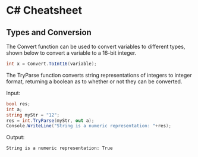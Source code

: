 # C# Cheatsheet

## Types and Conversion

The Convert function can be used to convert variables to different types, shown below to convert a variable to a 16-bit integer.

```c#
int x = Convert.ToInt16(variable);
```

The TryParse function converts string representations of integers to integer format, returning a boolean as to whether or not they can be converted.

Input:
```c#
bool res;
int a;
string myStr = "12";
res = int.TryParse(myStr, out a);
Console.WriteLine("String is a numeric representation: "+res);
```
Output:
```
String is a numeric representation: True
```
